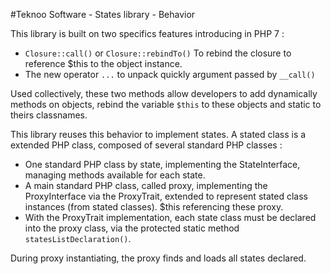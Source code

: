 #Teknoo Software - States library - Behavior

This library is built on two specifics features introducing in PHP 7 :
 
*   `Closure::call()` or `Closure::rebindTo()` To rebind the closure to reference $this to the object instance.
*   The new operator `...` to unpack quickly argument passed by `__call()`    

Used collectively, these two methods allow developers to add dynamically methods on objects, rebind the variable `$this`
to these objects and static to theirs classnames.

This library reuses this behavior to implement states. A stated class is a extended PHP class, composed of several
standard PHP classes :

*   One standard PHP class by state, implementing the StateInterface, managing methods available for each state.
*   A main standard PHP class, called proxy, implementing the ProxyInterface via the ProxyTrait,
    extended to represent stated class instances (from stated classes). $this referencing these proxy.
*   With the ProxyTrait implementation, each state class must be declared into the proxy class,
    via the protected static method `statesListDeclaration()`.

During proxy instantiating, the proxy finds and loads all states declared.
